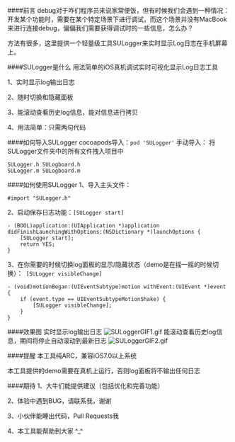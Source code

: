 ####前言
debug对于咋们程序员来说家常便饭，但有时候我们会遇到一种情况：开发某个功能时，需要在某个特定场景下进行调试，而这个场景并没有MacBook来进行连接debug，偏偏我们需要获得调试时的一些信息，怎么办？

方法有很多，这里提供一个轻量级工具SULogger来实时显示Log日志在手机屏幕上。



####SULogger是什么
用法简单的iOS真机调试实时可视化显示Log日志工具

1、实时显示log输出日志

2、随时切换和隐藏面板

3、能滚动查看历史log信息，能对信息进行拷贝

4、用法简单：只需两句代码




####如何导入SULogger
cocoapods导入：```pod 'SULogger'```
手动导入：
将SULogger文件夹中的所有文件拽入项目中
```
SULogger.h SULogboard.h
SULogger.m SULogboard.m
```

####如何使用SULogger
1、导入主头文件：
```
#import "SULogger.h"
```
2、启动保存日志功能：```[SULogger start]```
```
- (BOOL)application:(UIApplication *)application didFinishLaunchingWithOptions:(NSDictionary *)launchOptions {
    [SULogger start];
    return YES;
}
```
3、在你需要的时候切换log面板的显示/隐藏状态（demo是在摇一摇的时候切换）：``` [SULogger visibleChange]```
```
- (void)motionBegan:(UIEventSubtype)motion withEvent:(UIEvent *)event {
    if (event.type == UIEventSubtypeMotionShake) {
        [SULogger visibleChange];
    }
}
```

####效果图
实时显示log输出日志
![SULoggerGIF1.gif](http://upload-images.jianshu.io/upload_images/1644426-bdceb9f937018420.gif?imageMogr2/auto-orient/strip)
能滚动查看历史log信息，期间将停止自动滚动到最新日志
![SULoggerGIF2.gif](http://upload-images.jianshu.io/upload_images/1644426-640d6353cf710bcb.gif?imageMogr2/auto-orient/strip)


####提醒
本工具纯ARC，兼容iOS7.0以上系统

本工具提供的demo需要在真机上运行，否则log面板将不输出任何日志




####期待
1、大牛们能提供建议（包括优化和完善功能）

2、体验中遇到BUG，请联系我，谢谢

3、小伙伴能睡出代码，Pull Requests我

4、本工具能帮助到大家 ^_^
